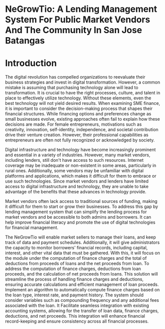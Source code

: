 # NeGrowTio: A Lending Management System For Public Market Vendors And The Community In San Jose Batangas
# Introduction
  The digital revolution has compelled organizations to reevaluate their business strategies and invest in digital transformation. However, a common mistake is assuming that purchasing technology alone will lead to transformation. It is crucial to have the right processes, culture, and talent in place to effectively utilize technology. Without these elements, even the best technology will not yield desired results. When examining SME finance, it is important to consider the decision-making process that shapes their financial structures. While financing options and preferences change as small businesses evolve, existing approaches often fail to explain how these decisions are made. For female entrepreneurs, motivations such as creativity, innovation, self-identity, independence, and societal contribution drive their venture creation. However, their professional capabilities as entrepreneurs are often not fully recognized or acknowledged by society.

  Digital infrastructure and technology have become increasingly prominent and essential in a variety of industries. However, many market vendors, including lenders, still don't have access to such resources. Internet coverage may be inadequate or non-existent in some areas, particularly in rural ones. Additionally, some vendors may be unfamiliar with digital platforms and applications, which makes it difficult for them to embrace or use such technologies. Since market vendors and lenders have limited access to digital infrastructure and technology, they are unable to take advantage of the benefits that these advances in technology provide.

  Market vendors often lack access to traditional sources of funding, making it difficult for them to start or grow their businesses. To address this gap by lending management system that can simplify the lending process for market vendors and be accessible to both admins and borrowers. It can help improve financial literacy and promote the use of digital technologies for financial management.

  The NeGrowTio will enable market sellers to manage their loans, and keep track of data and payment schedules. Additionally, it will give administrators the capacity to monitor borrowers' financial records, including capital, interest, and other vital data that must be gathered. With this, it will focus on the module under the computation of finance charges and the total of deductions from proceeds of loans and the net proceeds from loan. To address the computation of finance charges, deductions from loan proceeds, and the calculation of net proceeds from loans. This solution will streamline the process of handling finance charges and deductions, ensuring accurate calculations and efficient management of loan proceeds. Implement an algorithm to automatically compute finance charges based on the loan type, interest rate, and payment history. The system should consider variables such as compounding frequency and any additional fees associated with the loan. It Facilitate seamless integration with existing accounting systems, allowing for the transfer of loan data, finance charges, deductions, and net proceeds. This integration will enhance financial record-keeping and ensure consistency across all financial processes.
